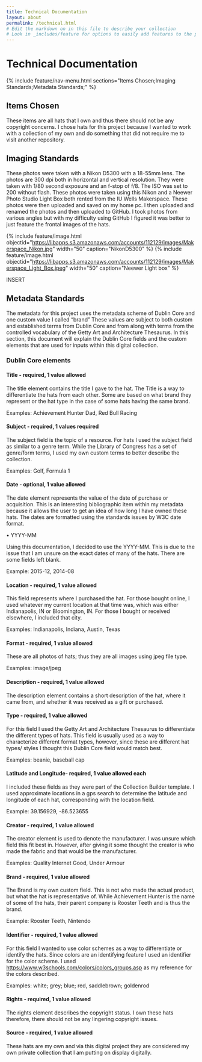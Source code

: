 ```yaml
---
title: Technical Documentation
layout: about
permalink: /technical.html
# Edit the markdown on in this file to describe your collection
# Look in _includes/feature for options to easily add features to the page
---
```

# Technical Documentation
{% include feature/nav-menu.html sections="Items Chosen;Imaging Standards;Metadata Standards;" %}
## Items Chosen
These items are all hats that I own and thus there should not be any copyright concerns.
I chose hats for this project because I wanted to work with a collection of my own and do something that did not require me to visit another repository.
## Imaging Standards
These photos were taken with a Nikon D5300 with a 18-55mm lens. The photos are 300 dpi both in horizontal and vertical resolution. They were taken with 1/80 second exposure and an f-stop of f/8. The ISO was set to 200 without flash.
These photos were taken using this Nikon and a Neewer Photo Studio Light Box both rented from the IU Wells Makerspace. 
These photos were then uploaded and saved on my home pc. I then uploaded and renamed the photos and then uploaded to GitHub.
I took photos from various angles but with my difficulty using GitHub I figured it was better to just feature the frontal images of the hats.

{% include feature/image.html objectid="https://libapps.s3.amazonaws.com/accounts/112129/images/Makerspace_Nikon.jpg" width="50" caption="NikonD5300" %}
{% include feature/image.html objectid="https://libapps.s3.amazonaws.com/accounts/112129/images/Makerspace_Light_Box.jpeg" width="50" caption="Neewer Light box" %}

INSERT

## Metadata Standards
The metadata for this project uses the metadata scheme of Dublin Core and one custom value I called “brand” These values are subject to both custom and established terms from Dublin Core and from along with terms from the controlled vocabulary of the Getty Art and Architecture Thesaurus.
In this section, this document will explain the Dublin Core fields and the custom elements that are used for inputs within this digital collection. 
 
### Dublin Core elements  
#### Title - required, 1 value allowed
The title element contains the title I gave to the hat. The Title is a way to differentiate the hats from each other. Some are based on what brand they represent or the hat type in the case of some hats having the same brand.

Examples: Achievement Hunter Dad, Red Bull Racing

#### Subject - required, 1 values required
The subject field is the topic of a resource. For hats I used the subject field as similar to a genre term. While the Library of Congress has a set of genre/form terms, I used my own custom terms to better describe the collection.

Examples: Golf, Formula 1

#### Date - optional, 1 value allowed
The date element represents the value of the date of purchase or acquisition. This is an interesting bibliographic item within my metadata because it allows the user to get an idea of how long I have owned these hats. The dates are formatted using the standards issues by W3C date format. 

•	YYYY-MM

Using this documentation, I decided to use the YYYY-MM. This is due to the issue that I am unsure on the exact dates of many of the hats. There are some fields left blank. 

Example: 2015-12, 2014-08

#### Location - required, 1 value allowed
This field represents where I purchased the hat. For those bought online, I used whatever my current location at that time was, which was either Indianapolis, IN or Bloomington, IN. For those I bought or received elsewhere, I included that city.

Examples: Indianapolis, Indiana, Austin, Texas

#### Format - required, 1 value allowed
These are all photos of hats; thus they are all images using jpeg file type.

Examples: image/jpeg

#### Description - required, 1 value allowed
The description element contains a short description of the hat, where it came from, and whether it was received as a gift or purchased.
#### Type - required, 1 value allowed
For this field I used the Getty Art and Architecture Thesaurus to differentiate the different types of hats. This field is usually used as a way to characterize different format types, however, since these are different hat types/ styles I thought this Dublin Core field would match best.

Examples: beanie, baseball cap

#### Latitude and Longitude- required, 1 value allowed each
I included these fields as they were part of the Collection Builder template. I used approximate locations in a gps search to determine the latitude and longitude of each hat, corresponding with the location field.

Example: 39.156929, -86.523655

#### Creator - required, 1 value allowed
The creator element is used to denote the manufacturer. I was unsure which field this fit best in. However, after giving it some thought the creator is who made the fabric and that would be the manufacturer.

Examples: Quality Internet Good, Under Armour

#### Brand - required, 1 value allowed
The Brand is my own custom field. This is not who made the actual product, but what the hat is representative of. While Achievement Hunter is the name of some of the hats, their parent company is Rooster Teeth and is thus the brand.

Example: Rooster Teeth, Nintendo

#### Identifier - required, 1 value allowed
For this field I wanted to use color schemes as a way to differentiate or identify the hats. Since colors are an identifying feature I used an identifier for the color scheme. I used https://www.w3schools.com/colors/colors_groups.asp as my reference for the colors described.

Examples: white; grey; blue; red, saddlebrown; goldenrod

#### Rights - required, 1 value allowed
The rights element describes the copyright status. I own these hats therefore, there should not be any lingering copyright issues.
#### Source - required, 1 value allowed
These hats are my own and via this digital project they are considered my own private collection that I am putting on display digitally. 
